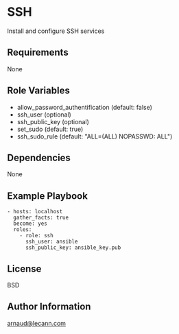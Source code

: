 SSH
=========

Install and configure SSH services

Requirements
------------

None

Role Variables
--------------

* allow_password_authentification (default: false)
* ssh_user (optional)
* ssh_public_key (optional)
* set_sudo (default: true)
* ssh_sudo_rule (default: "ALL=(ALL) NOPASSWD: ALL")

Dependencies
------------

None

Example Playbook
----------------

    - hosts: localhost
      gather_facts: true
      become: yes
      roles:
        - role: ssh
          ssh_user: ansible
          ssh_public_key: ansible_key.pub

License
-------

BSD

Author Information
------------------

arnaud@lecann.com
